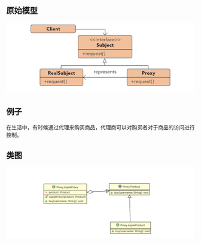 ## 原始模型
![hh](https://github.com/ICDI0906/Design-Pattern/blob/master/src/Proxy/img/origin.png)
## 例子
在生活中，有时候通过代理来购买商品，代理商可以对购买者对于商品的访问进行控制。
## 类图
![hh](https://github.com/ICDI0906/Design-Pattern/blob/master/src/Proxy/img/example.png)
